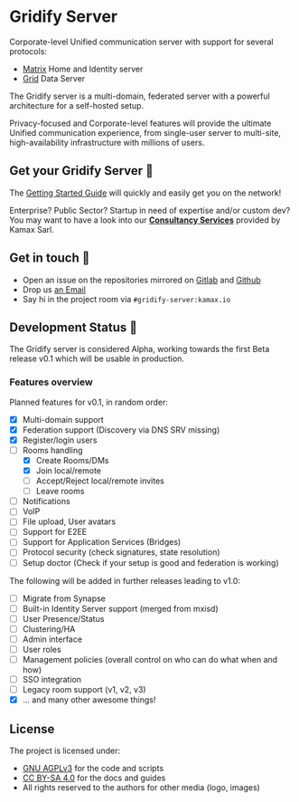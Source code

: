 # Gridify Server
Corporate-level Unified communication server with support for several protocols:

- [Matrix](https://spec.matrix.org/unstable/) Home and Identity server
- [Grid](https://gitlab.com/thegridprotocol/home) Data Server

The Gridify server is a multi-domain, federated server with a powerful architecture for a self-hosted setup.

Privacy-focused and Corporate-level features will provide the ultimate Unified communication experience, from
single-user server to multi-site, high-availability infrastructure with millions of users.

## Get your Gridify Server 🚀

The [Getting Started Guide](docs/getting-started.md) will quickly and easily get you on the network!

Enterprise? Public Sector? Startup in need of expertise and/or custom dev?  
You may want to have a look into our **[Consultancy Services](https://www.kamax.io/page/services/)** provided by Kamax
Sarl.

## Get in touch 💬

- Open an issue on the repositories mirrored on [Gitlab](https://gitlab.com/kamax-io/software/gridify/server) and
  [Github](https://github.com/kamax-io/gridify-server)
- Drop us [an Email](https://www.kamax.io/page/contact/)
- Say hi in the project room via `#gridify-server:kamax.io`

## Development Status 🔄

The Gridify server is considered Alpha, working towards the first Beta release v0.1 which will be usable in production.

### Features overview

Planned features for v0.1, in random order:

- [X] Multi-domain support
- [X] Federation support (Discovery via DNS SRV missing)
- [X] Register/login users
- [ ] Rooms handling
  - [X] Create Rooms/DMs
  - [X] Join local/remote
  - [ ] Accept/Reject local/remote invites
  - [ ] Leave rooms
- [ ] Notifications
- [ ] VoIP
- [ ] File upload, User avatars
- [ ] Support for E2EE
- [ ] Support for Application Services (Bridges)
- [ ] Protocol security (check signatures, state resolution)
- [ ] Setup doctor (Check if your setup is good and federation is working)

The following will be added in further releases leading to v1.0:

- [ ] Migrate from Synapse
- [ ] Built-in Identity Server support (merged from mxisd)
- [ ] User Presence/Status
- [ ] Clustering/HA
- [ ] Admin interface
- [ ] User roles
- [ ] Management policies (overall control on who can do what when and how)
- [ ] SSO integration
- [ ] Legacy room support (v1, v2, v3)
- [X] ... and many other awesome things!

## License

The project is licensed under:

- [GNU AGPLv3](https://www.gnu.org/licenses/agpl-3.0.en.html) for the code and scripts
- [CC BY-SA 4.0](https://creativecommons.org/licenses/by-sa/4.0/) for the docs and guides
- All rights reserved to the authors for other media (logo, images)
